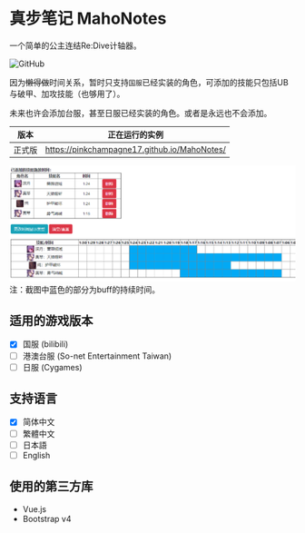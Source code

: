 # 真步笔记 MahoNotes
一个简单的公主连结Re:Dive计轴器。

![GitHub](https://img.shields.io/github/license/PinkChampagne17/MahoNotes?style=flat-square)

因为~~懒得做~~时间关系，暂时只支持``国服``已经实装的角色，可添加的技能只包括UB与破甲、加攻技能（也够用了）。

未来也许会添加台服，甚至日服已经实装的角色。或者是永远也不会添加。

|  版本   | 正在运行的实例  |
|  :--:  | :--:  |
| 正式版  | https://pinkchampagne17.github.io/MahoNotes/ |
 
![截图1](./screenshot/1.png)
注：截图中蓝色的部分为buff的持续时间。

## 适用的游戏版本
- [x] 国服 (bilibili)
- [ ] 港澳台服 (So-net Entertainment Taiwan)
- [ ] 日服 (Cygames)

## 支持语言
- [x] 简体中文
- [ ] 繁體中文
- [ ] 日本語
- [ ] English

## 使用的第三方库
- Vue.js
- Bootstrap v4
